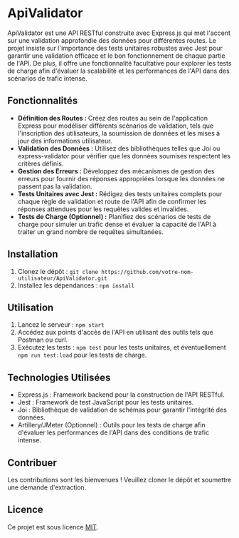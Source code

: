 # ApiValidator

ApiValidator est une API RESTful construite avec Express.js qui met l'accent sur une validation approfondie des données pour différentes routes. Le projet insiste sur l'importance des tests unitaires robustes avec Jest pour garantir une validation efficace et le bon fonctionnement de chaque partie de l'API. De plus, il offre une fonctionnalité facultative pour explorer les tests de charge afin d'évaluer la scalabilité et les performances de l'API dans des scénarios de trafic intense.

## Fonctionnalités

- **Définition des Routes :** Créez des routes au sein de l'application Express pour modéliser différents scénarios de validation, tels que l'inscription des utilisateurs, la soumission de données et les mises à jour des informations utilisateur.
- **Validation des Données :** Utilisez des bibliothèques telles que Joi ou express-validator pour vérifier que les données soumises respectent les critères définis.
- **Gestion des Erreurs :** Développez des mécanismes de gestion des erreurs pour fournir des réponses appropriées lorsque les données ne passent pas la validation.
- **Tests Unitaires avec Jest :** Rédigez des tests unitaires complets pour chaque règle de validation et route de l'API afin de confirmer les réponses attendues pour les requêtes valides et invalides.
- **Tests de Charge (Optionnel) :** Planifiez des scénarios de tests de charge pour simuler un trafic dense et évaluer la capacité de l'API à traiter un grand nombre de requêtes simultanées.

## Installation

1. Clonez le dépôt : `git clone https://github.com/votre-nom-utilisateur/ApiValidator.git`
2. Installez les dépendances : `npm install`

## Utilisation

1. Lancez le serveur : `npm start`
2. Accédez aux points d'accès de l'API en utilisant des outils tels que Postman ou curl.
3. Exécutez les tests : `npm test` pour les tests unitaires, et éventuellement `npm run test:load` pour les tests de charge.

## Technologies Utilisées

- Express.js : Framework backend pour la construction de l'API RESTful.
- Jest : Framework de test JavaScript pour les tests unitaires.
- Joi : Bibliothèque de validation de schémas pour garantir l'intégrité des données.
- Artillery/JMeter (Optionnel) : Outils pour les tests de charge afin d'évaluer les performances de l'API dans des conditions de trafic intense.

## Contribuer

Les contributions sont les bienvenues ! Veuillez cloner le dépôt et soumettre une demande d'extraction.

## Licence

Ce projet est sous licence [MIT](LICENSE).
